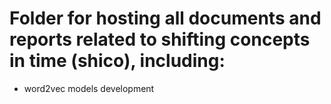 # Folder for hosting all documents and reports related to shifting concepts in time (shico), including:
- word2vec models development
